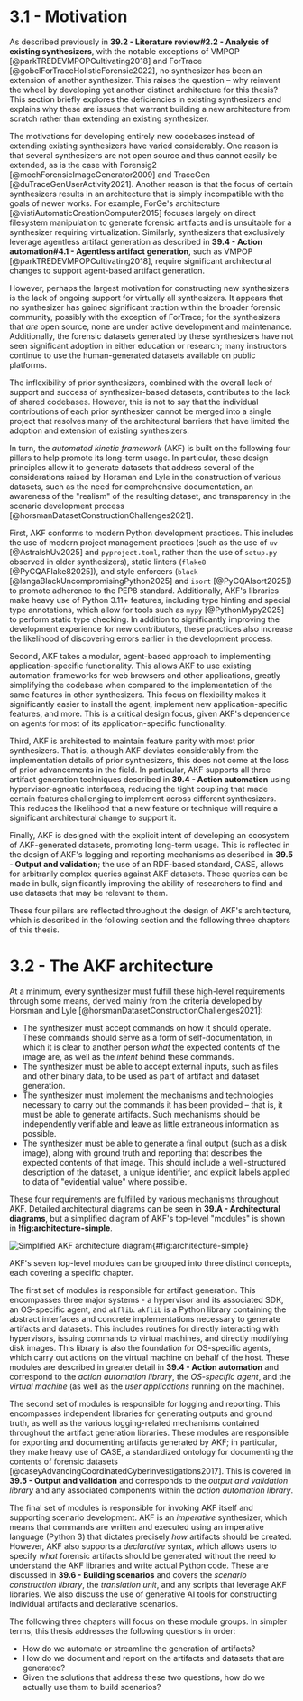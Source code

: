 

# 3.1 - Motivation

As described previously in **39.2 - Literature review#2.2 - Analysis of existing synthesizers**, with the notable exceptions of VMPOP [@parkTREDEVMPOPCultivating2018] and ForTrace [@gobelForTraceHolisticForensic2022], no synthesizer has been an extension of another synthesizer. This raises the question – why reinvent the wheel by developing yet another distinct architecture for this thesis? This section briefly explores the deficiencies in existing synthesizers and explains why these are issues that warrant building a new architecture from scratch rather than extending an existing synthesizer. 

The motivations for developing entirely new codebases instead of extending existing synthesizers have varied considerably. One reason is that several synthesizers are not open source and thus cannot easily be extended, as is the case with Forensig2 [@mochForensicImageGenerator2009] and TraceGen [@duTraceGenUserActivity2021]. Another reason is that the focus of certain synthesizers results in an architecture that is simply incompatible with the goals of newer works. For example, ForGe's architecture [@vistiAutomaticCreationComputer2015] focuses largely on direct filesystem manipulation to generate forensic artifacts and is unsuitable for a synthesizer requiring virtualization. Similarly, synthesizers that exclusively leverage agentless artifact generation as described in **39.4 - Action automation#4.1 - Agentless artifact generation**, such as VMPOP [@parkTREDEVMPOPCultivating2018], require significant architectural changes to support agent-based artifact generation. 

However, perhaps the largest motivation for constructing new synthesizers is the lack of ongoing support for virtually all synthesizers. It appears that no synthesizer has gained significant traction within the broader forensic community, possibly with the exception of ForTrace; for the synthesizers that *are* open source, none are under active development and maintenance. Additionally, the forensic datasets generated by these synthesizers have not seen significant adoption in either education or research; many instructors continue to use the human-generated datasets available on public platforms.

The inflexibility of prior synthesizers, combined with the overall lack of support and success of synthesizer-based datasets, contributes to the lack of shared codebases. However, this is not to say that the individual contributions of each prior synthesizer cannot be merged into a single project that resolves many of the architectural barriers that have limited the adoption and extension of existing synthesizers. 

In turn, the *automated kinetic framework* (AKF) is built on the following four pillars to help promote its long-term usage. In particular, these design principles allow it to generate datasets that address several of the considerations raised by Horsman and Lyle in the construction of various datasets, such as the need for comprehensive documentation, an awareness of the "realism" of the resulting dataset, and transparency in the scenario development process [@horsmanDatasetConstructionChallenges2021].

First, AKF conforms to modern Python development practices. This includes the use of modern project management practices (such as the use of `uv` [@AstralshUv2025] and `pyproject.toml`, rather than the use of `setup.py` observed in older synthesizers), static linters (`flake8` [@PyCQAFlake82025]), and style enforcers (`black` [@langaBlackUncompromisingPython2025] and `isort` [@PyCQAIsort2025]) to promote adherence to the PEP8 standard. Additionally, AKF's libraries make heavy use of Python 3.11+ features, including type hinting and special type annotations, which allow for tools such as `mypy` [@PythonMypy2025] to perform static type checking. In addition to significantly improving the development experience for new contributors, these practices also increase the likelihood of discovering errors earlier in the development process.

Second, AKF takes a modular, agent-based approach to implementing application-specific functionality. This allows AKF to use existing automation frameworks for web browsers and other applications, greatly simplifying the codebase when compared to the implementation of the same features in other synthesizers. This focus on flexibility makes it significantly easier to install the agent, implement new application-specific features, and more. This is a critical design focus, given AKF's dependence on agents for most of its application-specific functionality.

Third, AKF is architected to maintain feature parity with most prior synthesizers. That is, although AKF deviates considerably from the implementation details of prior synthesizers, this does not come at the loss of prior advancements in the field. In particular, AKF supports all three artifact generation techniques described in **39.4 - Action automation** using hypervisor-agnostic interfaces, reducing the tight coupling that made certain features challenging to implement across different synthesizers. This reduces the likelihood that a new feature or technique will require a significant architectural change to support it.

Finally, AKF is designed with the explicit intent of developing an ecosystem of AKF-generated datasets, promoting long-term usage. This is reflected in the design of AKF's logging and reporting mechanisms as described in **39.5 - Output and validation**; the use of an RDF-based standard, CASE, allows for arbitrarily complex queries against AKF datasets. These queries can be made in bulk, significantly improving the ability of researchers to find and use datasets that may be relevant to them.

These four pillars are reflected throughout the design of AKF's architecture, which is described in the following section and the following three chapters of this thesis.

# 3.2 - The AKF architecture

At a minimum, every synthesizer must fulfill these high-level requirements through some means, derived mainly from the criteria developed by Horsman and Lyle [@horsmanDatasetConstructionChallenges2021]:

- The synthesizer must accept commands on how it should operate. These commands should serve as a form of self-documentation, in which it is clear to another person *what* the expected contents of the image are, as well as the *intent* behind these commands. 
- The synthesizer must be able to accept external inputs, such as files and other binary data, to be used as part of artifact and dataset generation. 
- The synthesizer must implement the mechanisms and technologies necessary to carry out the commands it has been provided – that is, it must be able to generate artifacts. Such mechanisms should be independently verifiable and leave as little extraneous information as possible.
- The synthesizer must be able to generate a final output (such as a disk image), along with ground truth and reporting that describes the expected contents of that image. This should include a well-structured description of the dataset, a unique identifier, and explicit labels applied to data of "evidential value" where possible.

These four requirements are fulfilled by various mechanisms throughout AKF. Detailed architectural diagrams can be seen in **39.A - Architectural diagrams**, but a simplified diagram of AKF's top-level "modules" is shown in **!fig:architecture-simple**. 

![Simplified AKF architecture diagram](architecture-simple.png){#fig:architecture-simple}

AKF's seven top-level modules can be grouped into three distinct concepts, each covering a specific chapter.

The first set of modules is responsible for artifact generation. This encompasses three major systems - a hypervisor and its associated SDK, an OS-specific agent, and `akflib`. `akflib` is a Python library containing the abstract interfaces and concrete implementations necessary to generate artifacts and datasets. This includes routines for directly interacting with hypervisors, issuing commands to virtual machines, and directly modifying disk images. This library is also the foundation for OS-specific agents, which carry out actions on the virtual machine on behalf of the host. These modules are described in greater detail in **39.4 - Action automation** and correspond to the *action automation library*, the *OS-specific agent*, and the *virtual machine* (as well as the *user applications* running on the machine).

The second set of modules is responsible for logging and reporting. This encompasses independent libraries for generating outputs and ground truth, as well as the various logging-related mechanisms contained throughout the artifact generation libraries. These modules are responsible for exporting and documenting artifacts generated by AKF; in particular, they make heavy use of CASE, a standardized ontology for documenting the contents of forensic datasets [@caseyAdvancingCoordinatedCyberinvestigations2017]. This is covered in **39.5 - Output and validation** and corresponds to the *output and validation library* and any associated components within the *action automation library*.

The final set of modules is responsible for invoking AKF itself and supporting scenario development. AKF is an *imperative* synthesizer, which means that commands are written and executed using an imperative language (Python 3) that dictates precisely *how* artifacts should be created. However, AKF also supports a *declarative* syntax, which allows users to specify *what* forensic artifacts should be generated without the need to understand the AKF libraries and write actual Python code. These are discussed in **39.6 - Building scenarios** and covers the *scenario construction library*, the *translation unit*, and any scripts that leverage AKF libraries. We also discuss the use of generative AI tools for constructing individual artifacts and declarative scenarios.

The following three chapters will focus on these module groups. In simpler terms, this thesis addresses the following questions in order:

- How do we automate or streamline the generation of artifacts?
- How do we document and report on the artifacts and datasets that are generated?
- Given the solutions that address these two questions, how do we actually use them to build scenarios?

